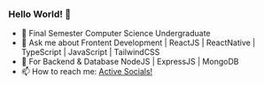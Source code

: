 ### Hello World! 👋


<!--
**jaffasunny/jaffasunny** is a ✨ _special_ ✨ repository because its `README.md` (this file) appears on your GitHub profile.

Here are some ideas to get you started:

- 🔭 I’m currently working on ...

- 🌱 I’m currently learning NodeJS, ExpressJS and MongoDB
- 👯 I’m looking to collaborate on ...
- 🤔 I’m looking for help with ...
- 💬 Ask me about ...
- 📫 How to reach me: ...
- 😄 Pronouns: ...
- ⚡ Fun fact: ...
-->

- 🏫 Final Semester Computer Science Undergraduate
- 💬 Ask me about Frontent Development | ReactJS | ReactNative | TypeScript | JavaScript | TailwindCSS
- 🌱 For Backend & Database NodeJS | ExpressJS | MongoDB
- 📫 How to reach me: <a href="https://linktr.ee/jaffasunny" target="_blank">Active Socials!</a>
